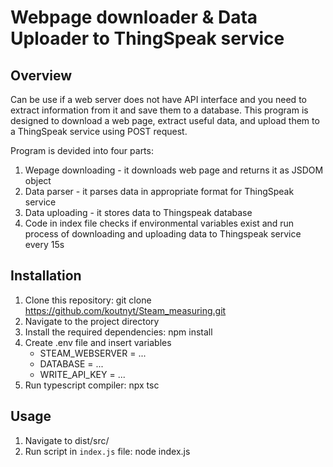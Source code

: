 # Webpage downloader & Data Uploader to ThingSpeak service

## Overview
Can be use if a web server does not have API interface and you need to extract information from it and save them to a database.
This program is designed to download a web page, extract useful data, and upload them to a ThingSpeak service using POST request.

Program is devided into four parts: 
1. Wepage downloading - it downloads web page and returns it as JSDOM object
2. Data parser - it parses data in appropriate format for ThingSpeak service
3. Data uploading - it stores data to Thingspeak database
4. Code in index file checks if environmental variables exist and run process of downloading and uploading data to Thingspeak service every 15s 

## Installation
1. Clone this repository: git clone https://github.com/koutnyt/Steam_measuring.git
2. Navigate to the project directory
3. Install the required dependencies: npm install
4. Create .env file and insert variables
    * STEAM_WEBSERVER = ...
    * DATABASE = ...
    * WRITE_API_KEY = ...
5. Run typescript compiler: npx tsc

## Usage
1. Navigate to dist/src/
2. Run script in `index.js` file: node index.js
